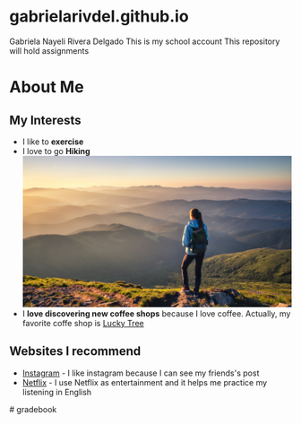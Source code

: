 # gabrielarivdel.github.io 
Gabriela Nayeli Rivera Delgado
This is my school account
This repository will hold assignments

# About Me
## My Interests
- I like to **exercise**
- I love to go **Hiking** ![Hiking](Hiking.jpg)
- I **love discovering new coffee shops** because I love coffee. Actually, my favorite coffe shop is [Lucky Tree](www.luckytreeraleigh.com) 
## Websites I recommend
 - [Instagram](www.instagram.com) - I like instagram because I can see my friends's post
 - [Netflix](www.netflix.com) - I use Netflix as entertainment and it helps me practice my listening in English

#   g r a d e b o o k 
 
 